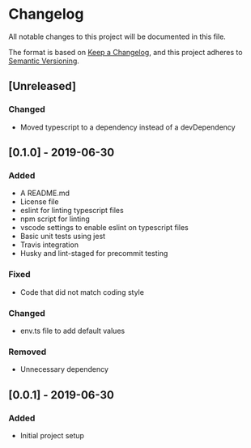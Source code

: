 # Changelog

All notable changes to this project will be documented in this file.

The format is based on [Keep a Changelog](https://keepachangelog.com/en/1.0.0/),
and this project adheres to [Semantic Versioning](https://semver.org/spec/v2.0.0.html).

## [Unreleased]

### Changed

- Moved typescript to a dependency instead of a devDependency

## [0.1.0] - 2019-06-30

### Added

- A README.md
- License file
- eslint for linting typescript files
- npm script for linting
- vscode settings to enable eslint on typescript files
- Basic unit tests using jest
- Travis integration
- Husky and lint-staged for precommit testing

### Fixed

- Code that did not match coding style

### Changed

- env.ts file to add default values

### Removed

- Unnecessary dependency

## [0.0.1] - 2019-06-30

### Added

- Initial project setup

